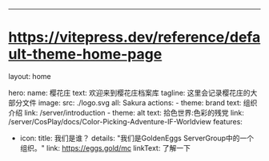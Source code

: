 ---
# https://vitepress.dev/reference/default-theme-home-page
layout: home

hero:
  name: 樱花庄
  text: 欢迎来到樱花庄档案库
  tagline: 这里会记录樱花庄的大部分文件
  image:
    src: ./logo.svg
    all: Sakura
  actions:
    - theme: brand
      text: 组织介绍
      link: /server/introduction
    - theme: alt
      text: 拾色世界:色彩的残党
      link: /server/CosPlay/docs/Color-Picking-Adventure-IF-Worldview
features:
  - icon: <i class="i-mdi:egg"></i>
    title: 我们是谁？
    details: "我们是GoldenEggs ServerGroup中的一个组织。"
    link: https://eggs.gold/mc
    linkText: 了解一下
     

